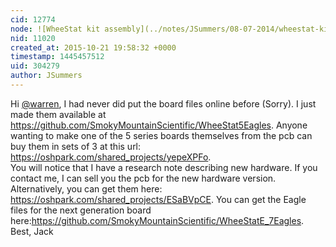 ```yaml
---
cid: 12774
node: ![WheeStat kit assembly](../notes/JSummers/08-07-2014/wheestat-kit-assembly)
nid: 11020
created_at: 2015-10-21 19:58:32 +0000
timestamp: 1445457512
uid: 304279
author: JSummers
---
```


Hi [@warren](/profile/warren), I had never did put the board files online before (Sorry).  I just made them available at https://github.com/SmokyMountainScientific/WheeStat5Eagles.  Anyone wanting to make one of the 5 series boards themselves from the pcb can buy them in sets of 3 at this url: https://oshpark.com/shared_projects/yepeXPFo.   
You will notice that I have a research note describing new hardware. If you contact me, I can sell you the pcb for the new hardware version.  Alternatively, you can get them here: https://oshpark.com/shared_projects/ESaBVpCE.  You can get the Eagle files for the next generation board here:https://github.com/SmokyMountainScientific/WheeStatE_7Eagles.
Best, Jack